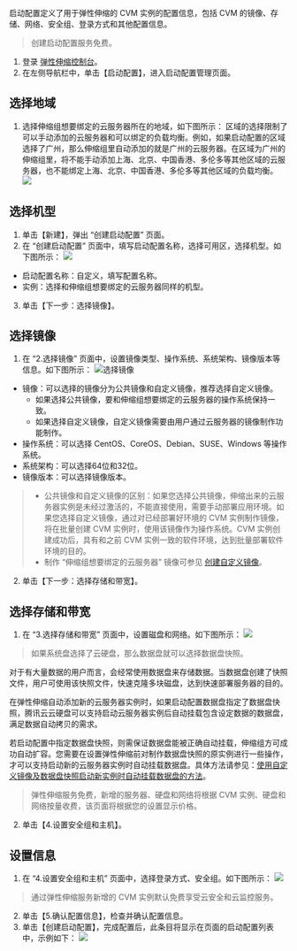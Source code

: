 启动配置定义了用于弹性伸缩的 CVM 实例的配置信息，包括 CVM 的镜像、存储、网络、安全组、登录方式和其他配置信息。
> 创建启动配置服务免费。
>
1. 登录 [弹性伸缩控制台](https://console.cloud.tencent.com/autoscaling/config)。
2. 在左侧导航栏中，单击【启动配置】，进入启动配置管理页面。

## 选择地域

1. 选择伸缩组想要绑定的云服务器所在的地域，如下图所示：
区域的选择限制了可以手动添加的云服务器和可以绑定的负载均衡。例如，如果启动配置的区域选择了广州，那么伸缩组里自动添加的就是广州的云服务器。在区域为广州的伸缩组里，将不能手动添加上海、北京、中国香港、多伦多等其他区域的云服务器，也不能绑定上海、北京、中国香港、多伦多等其他区域的负载均衡。
![](https://main.qcloudimg.com/raw/014744e64c1b5bb3f251a478baa84540.png)

## 选择机型

1. 单击【新建】，弹出 “创建启动配置” 页面。
2. 在 “创建启动配置” 页面中，填写启动配置名称，选择可用区，选择机型。如下图所示：
![](https://main.qcloudimg.com/raw/0bd50d2d909e34deadd5d9681ba5f7e6.png)
 - 启动配置名称：自定义，填写配置名称。
 - 实例：选择和伸缩组想要绑定的云服务器同样的机型。
3. 单击【下一步：选择镜像】。

## 选择镜像

1. 在 “2.选择镜像” 页面中，设置镜像类型、操作系统、系统架构、镜像版本等信息。如下图所示：
![选择镜像](https://main.qcloudimg.com/raw/51d1974f89849862c8a4536f02864c2a.png)
 - 镜像：可以选择的镜像分为公共镜像和自定义镜像，推荐选择自定义镜像。
    - 如果选择公共镜像，要和伸缩组想要绑定的云服务器的操作系统保持一致。
    - 如果选择自定义镜像，自定义镜像需要由用户通过云服务器的镜像制作功能制作。
 - 操作系统：可以选择 CentOS、CoreOS、Debian、SUSE、Windows 等操作系统。
 - 系统架构：可以选择64位和32位。
 - 镜像版本：可以选择镜像版本。
 
 >  
 > - 公共镜像和自定义镜像的区别：如果您选择公共镜像，伸缩出来的云服务器实例是未经过激活的，不能直接使用，需要手动部署应用环境。如果您选择自定义镜像，通过对已经部署好环境的 CVM 实例制作镜像，将在批量创建 CVM 实例时，使用该镜像作为操作系统。CVM 实例创建成功后，具有和之前 CVM 实例一致的软件环境，达到批量部署软件环境的目的。
 > - 制作 “伸缩组想要绑定的云服务器” 镜像可参见 [创建自定义镜像](https://cloud.tencent.com/document/product/213/4942)。
2. 单击【下一步：选择存储和带宽】。

## 选择存储和带宽

1. 在 “3.选择存储和带宽” 页面中，设置磁盘和网络。如下图所示：
![](https://main.qcloudimg.com/raw/2ef5c1920b6e1fbb46a9a17c5de91529.png)
> 如果系统盘选择了云硬盘，那么数据盘就可以选择数据盘快照。

 对于有大量数据的用户而言，会经常使用数据盘来存储数据。当数据盘创建了快照文件，用户可使用该快照文件，快速克隆多块磁盘，达到快速部署服务器的目的。

 在弹性伸缩自动添加新的云服务器实例时，如果启动配置数据盘指定了数据盘快照，腾讯云云硬盘可以支持启动云服务器实例后自动挂载包含设定数据的数据盘，满足数据自动拷贝的需求。

 若启动配置中指定数据盘快照，则需保证数据盘能被正确自动挂载，伸缩组方可成功自动扩容。您需要在设置弹性伸缩前对制作数据盘快照的原实例进行一些操作，才可以支持启动新的云服务器实例时自动挂载数据盘。具体方法请参见：[使用自定义镜像及数据盘快照启动新实例时自动挂载数据盘的方法](https://cloud.tencent.com/doc/product/362/5564)。
>  弹性伸缩服务免费，新增的服务器、硬盘和网络将根据 CVM 实例、硬盘和网络按量收费，该页面将根据您的设置显示价格。
2. 单击【4.设置安全组和主机】。

## 设置信息

1. 在 “4.设置安全组和主机” 页面中，选择登录方式、安全组。如下图所示：
![](https://main.qcloudimg.com/raw/26b2f98e3a32eb5d9a50af56fbe6eb1e.png)
> 通过弹性伸缩服务新增的 CVM 实例默认免费享受云安全和云监控服务。
2. 单击【5.确认配置信息】，检查并确认配置信息。
3. 单击【创建启动配置】，完成配置后，此条目将显示在页面的启动配置列表中，示例如下：
![](https://main.qcloudimg.com/raw/7b25c445cf77fecdcf9c67b1f5431a70.png)
